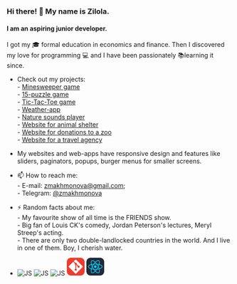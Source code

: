 ### Hi there! 👋 My name is Zilola.
#### I am an aspiring junior developer.
I got my :mortar_board: formal education in economics and finance. Then I discovered my love for programming :computer: and I have been passionately :books:learning it since.

- Check out my projects:</br>
         - [Minesweeper game](https://zilola08.github.io/minesweeper/dist/main.html) </br>
         - [15-puzzle game](https://zilola08.github.io/fifteen-puzzle-game) </br>
         - [Tic-Tac-Toe game](https://zilola08.github.io/tic-tac-toe/) </br>
         - [Weather-app](https://zilola08.github.io/weather-app/) </br>
         - [Nature sounds player](https://zilola08.github.io/nature-sounds/)</br>
         - [Website for animal shelter](https://zilola08.github.io/shelter/main.html)</br>
         - [Website for donations to a zoo](https://zilola08.github.io/online-zoo/pages/main/)</br>
         - [Website for a travel agency](https://zilola08.github.io/travel/)</br>
         
* My websites and web-apps have responsive design and features like sliders, paginators, popups, burger menus for smaller screens.</br>

- 📫 How to reach me: </br>
         - E-mail: zmakhmonova@gmail.com;</br>
         - Telegram: [@zmakhmonova](https://t.me/zmakhmonova) </br>

- ⚡ Random facts about me: </br>
         - My favourite show of all time is the FRIENDS show.</br>
         - Big fan of Louis CK's comedy, Jordan Peterson's lectures, Meryl Streep's acting. </br>
         - There are only two double-landlocked countries in the world. And I live in one of them. Boy, I cherish water.</br>

         
- <img src='https://user-images.githubusercontent.com/44432264/223957461-e78203f8-0069-41c1-99ce-99abae8eecba.png' alt='JS' height='40px' width='40px'> <img src='https://user-images.githubusercontent.com/44432264/223958844-d269b792-1d6d-4fc6-9e59-94c1e0b06990.png' alt='JS' height='40px' width='40px'> <img src='https://user-images.githubusercontent.com/44432264/223959125-e32d9f83-518c-48bd-ad86-559f5851a2ae.png' alt='JS' height='40px' width='40px'> <img src='https://github.com/tandpfun/skill-icons/blob/main/icons/Git.svg' alt='JS' height='40px' width='40px'> <img src='https://github.com/tandpfun/skill-icons/blob/main/icons/React-Dark.svg' alt='JS' height='40px' width='40px'> 



